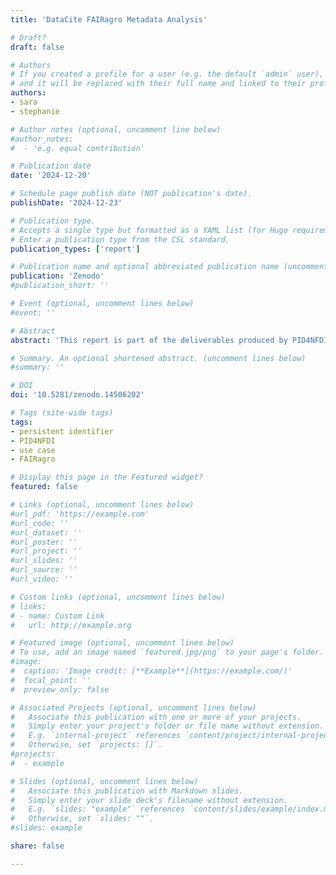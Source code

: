 ```yaml
---
title: 'DataCite FAIRagro Metadata Analysis'

# Draft?
draft: false

# Authors
# If you created a profile for a user (e.g. the default `admin` user), write the username (folder name) here
# and it will be replaced with their full name and linked to their profile.
authors:
- sara
- stephanie

# Author notes (optional, uncomment line below)
#author_notes:
#  - 'e.g. equal contribution'

# Publication date
date: '2024-12-20'

# Schedule page publish date (NOT publication's date).
publishDate: '2024-12-23'

# Publication type.
# Accepts a single type but formatted as a YAML list (for Hugo requirements).
# Enter a publication type from the CSL standard.
publication_types: ['report']

# Publication name and optional abbreviated publication name (uncomment line below).
publication: 'Zenodo'
#publication_short: ''

# Event (optional, uncomment lines below)
#event: ''

# Abstract
abstract: 'This report is part of the deliverables produced by PID4NFDI, a core service for persistent identifiers developed within the German National Research Data Infrastructure (Nationale Forschungsdateninfrastruktur – NFDI). The initiative is funded through Base4NFDI, with financial support provided by the Deutsche Forschungsgemeinschaft (DFG) under grant number 521466146. Specifically, this report addresses the use-case analysis outlined in work packages 1 and 2 of the PID4NFDI initialization phase. The purpose of this report is to provide a comprehensive evaluation of the metadata quality and completeness of the FAIRAgro consortium. This analysis, conducted by DataCite, highlights the current state of metadata, offering insights into its alignment with persistent identifier and metadata best practices.'

# Summary. An optional shortened abstract. (uncomment lines below)
#summary: ''

# DOI
doi: '10.5281/zenodo.14506202'

# Tags (site-wide tags)
tags:
- persistent identifier
- PID4NFDI
- use case
- FAIRagro

# Display this page in the Featured widget?
featured: false

# Links (optional, uncomment lines below)
#url_pdf: 'https://example.com'
#url_code: ''
#url_dataset: ''
#url_poster: ''
#url_project: ''
#url_slides: ''
#url_source: ''
#url_video: ''

# Custom links (optional, uncomment lines below)
# links:
# - name: Custom Link
#   url: http://example.org

# Featured image (optional, uncomment lines below)
# To use, add an image named `featured.jpg/png` to your page's folder.
#image:
#  caption: 'Image credit: [**Example**](https://example.com/)'
#  focal_point: ''
#  preview_only: false

# Associated Projects (optional, uncomment lines below)
#   Associate this publication with one or more of your projects.
#   Simply enter your project's folder or file name without extension.
#   E.g. `internal-project` references `content/project/internal-project/index.md`.
#   Otherwise, set `projects: []`.
#projects:
#  - example

# Slides (optional, uncomment lines below)
#   Associate this publication with Markdown slides.
#   Simply enter your slide deck's filename without extension.
#   E.g. `slides: "example"` references `content/slides/example/index.md`.
#   Otherwise, set `slides: ""`.
#slides: example

share: false

---
```

